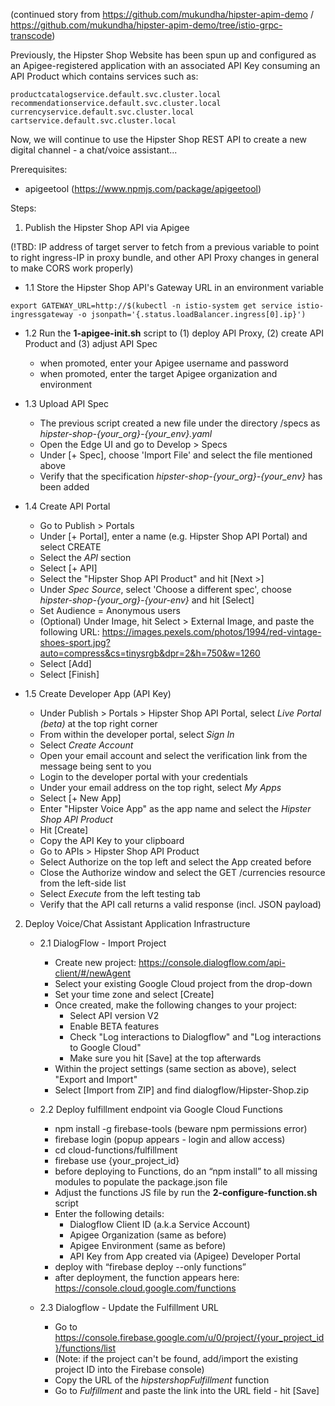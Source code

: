 (continued story from https://github.com/mukundha/hipster-apim-demo / https://github.com/mukundha/hipster-apim-demo/tree/istio-grpc-transcode)

Previously, the Hipster Shop Website has been spun up and configured as an Apigee-registered application with an associated API Key consuming an API Product which contains services such as:
```
productcatalogservice.default.svc.cluster.local
recommendationservice.default.svc.cluster.local
currencyservice.default.svc.cluster.local
cartservice.default.svc.cluster.local
```

Now, we will continue to use the Hipster Shop REST API to create a new digital channel - a chat/voice assistant...


Prerequisites:
- apigeetool (https://www.npmjs.com/package/apigeetool)


Steps:

1. Publish the Hipster Shop API via Apigee

	
(!TBD: IP address of target server to fetch from a previous variable to point to right ingress-IP in proxy bundle, and other API Proxy changes in general to make CORS work properly)

- 1.1 Store the Hipster Shop API's Gateway URL in an environment variable

`export GATEWAY_URL=http://$(kubectl -n istio-system get service istio-ingressgateway -o jsonpath='{.status.loadBalancer.ingress[0].ip}')`

- 1.2 Run the **1-apigee-init.sh** script to (1) deploy API Proxy, (2) create API Product and (3) adjust API Spec
	- when promoted, enter your Apigee username and password
	- when promoted, enter the target Apigee organization and environment
	
- 1.3 Upload API Spec
	- The previous script created a new file under the directory /specs as *hipster-shop-{your_org}-{your_env}.yaml*
	- Open the Edge UI and go to Develop > Specs
	- Under [+ Spec], choose 'Import File' and select the file mentioned above
	- Verify that the specification *hipster-shop-{your_org}-{your_env}* has been added

- 1.4 Create API Portal
	- Go to Publish > Portals
	- Under [+ Portal], enter a name (e.g. Hipster Shop API Portal) and select CREATE
	- Select the *API* section
	- Select [+ API]
	- Select the "Hipster Shop API Product" and hit [Next >]
	- Under *Spec Source*, select 'Choose a different spec', choose *hipster-shop-{your_org}-{your-env}* and hit [Select]
	- Set Audience = Anonymous users
	- (Optional) Under Image, hit Select > External Image, and paste the following URL: https://images.pexels.com/photos/1994/red-vintage-shoes-sport.jpg?auto=compress&cs=tinysrgb&dpr=2&h=750&w=1260
	- Select [Add]
	- Select [Finish]
	
- 1.5 Create Developer App (API Key)
	- Under Publish > Portals > Hipster Shop API Portal, select *Live Portal (beta)* at the top right corner
	- From within the developer portal, select *Sign In*
	- Select *Create Account*
	- Open your email account and select the verification link from the message being sent to you
	- Login to the developer portal with your credentials
	- Under your email address on the top right, select *My Apps*
	- Select [+ New App]
	- Enter "Hipster Voice App" as the app name and select the *Hipster Shop API Product* 
	- Hit [Create]
	- Copy the API Key to your clipboard
	- Go to APIs > Hipster Shop API Product
	- Select Authorize on the top left and select the App created before
	- Close the Authorize window and select the GET /currencies resource from the left-side list
	- Select *Execute* from the left testing tab
	- Verify that the API call returns a valid response (incl. JSON payload)
	

2. Deploy Voice/Chat Assistant Application Infrastructure

	- 2.1 DialogFlow - Import Project  
		- Create new project: https://console.dialogflow.com/api-client/#/newAgent
		- Select your existing Google Cloud project from the drop-down
		- Set your time zone and select [Create]
		- Once created, make the following changes to your project:
			- Select API version V2
			- Enable BETA features
			- Check "Log interactions to Dialogflow" and "Log interactions to Google Cloud"
			- Make sure you hit [Save] at the top afterwards
		- Within the project settings (same section as above), select "Export and Import"
		- Select [Import from ZIP] and find dialogflow/Hipster-Shop.zip
		
	- 2.2 Deploy fulfillment endpoint via Google Cloud Functions
		- npm install -g firebase-tools (beware npm permissions error)
		- firebase login (popup appears - login and allow access)
		- cd cloud-functions/fulfillment		
		- firebase use {your_project_id}
		- before deploying to Functions, do an “npm install” to all missing modules to populate the package.json file
		- Adjust the functions JS file by run the **2-configure-function.sh** script
		- Enter the following details:
			- Dialogflow Client ID (a.k.a Service Account)
			- Apigee Organization (same as before)
			- Apigee Environment (same as before)
			- API Key from App created via (Apigee) Developer Portal
		- deploy with “firebase deploy --only functions”
		- after deployment, the function appears here: https://console.cloud.google.com/functions
		
	- 2.3 Dialogflow - Update the Fulfillment URL
		- Go to https://console.firebase.google.com/u/0/project/{your_project_id}/functions/list
		- (Note: if the project can't be found, add/import the existing project ID into the Firebase console) 
		- Copy the URL of the *hipstershopFulfillment* function
		- Go to *Fulfillment* and paste the link into the URL field - hit [Save]


